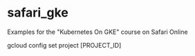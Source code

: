# safari_gke
Examples for the "Kubernetes On GKE" course on Safari Online

gcloud config set project [PROJECT_ID]

